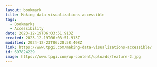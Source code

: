 ```yaml
---
layout: bookmark
title: Making data visualizations accessible
tags:
  - Bookmarks
  - Accessibility
date: 2023-12-19T06:03:51.913Z
created: 2023-12-19T06:03:51.913Z
modified: 2024-12-23T06:28:58.408Z
link: https://www.tpgi.com/making-data-visualizations-accessible/
id: 697824229
image: https://www.tpgi.com/wp-content/uploads/feature-2.jpg
---
```

